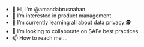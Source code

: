 - 👋 Hi, I’m @amandabrusnahan
- 👀 I’m interested in product management
- 🌱 I’m currently learning all about data privacy 🕵️
- 💞️ I’m looking to collaborate on SAFe best practices
- 📫 How to reach me ...

<!---
amandabrusnahan/amandabrusnahan is a ✨ special ✨ repository because its `README.md` (this file) appears on your GitHub profile.
You can click the Preview link to take a look at your changes.
--->
